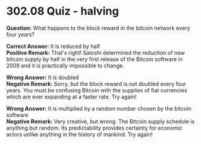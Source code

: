 # 302.08 Quiz - halving

**Question:** What happens to the block reward in the bitcoin network every four years?

**Correct Answer:** It is reduced by half\
**Positive Remark:** That's right! Satoshi determined the reduction of new bitcoin supply by half in the very first release of the Bitcoin software in 2009 and it is practically impossible to change.

**Wrong Answer:** It is doubled\
**Negative Remark:** Sorry, but the block reward is not doubled every four years. You must be confusing Bitcoin with the supplies of fiat currencies which are ever expanding at a faster rate. Try again!

**Wrong Answer:** It is multiplied by a random number chosen by the bitcoin software\
**Negative Remark:** Very creative, but wrong. The Bitcoin supply schedule is anything but random. Its predictability provides certainty for economic actors unlike anything in the history of mankind. Try again!
